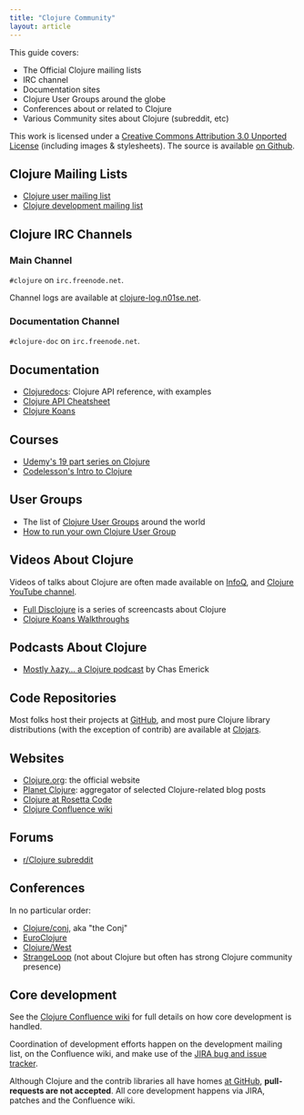 ```yaml
---
title: "Clojure Community"
layout: article
---
```


This guide covers:

 * The Official Clojure mailing lists
 * IRC channel
 * Documentation sites
 * Clojure User Groups around the globe
 * Conferences about or related to Clojure
 * Various Community sites about Clojure (subreddit, etc)

This work is licensed under a <a rel="license" href="http://creativecommons.org/licenses/by/3.0/">Creative Commons Attribution 3.0 Unported License</a>
(including images & stylesheets). The source is available [on Github](https://github.com/clojuredocs/cds).


## Clojure Mailing Lists

  * [Clojure user mailing list](https://groups.google.com/forum/?fromgroups#!forum/clojure)
  * [Clojure development mailing list](https://groups.google.com/forum/?fromgroups#!forum/clojure-dev)


## Clojure IRC Channels

### Main Channel

`#clojure` on `irc.freenode.net`.

Channel logs are available at [clojure-log.n01se.net](http://clojure-log.n01se.net/).


### Documentation Channel

`#clojure-doc` on `irc.freenode.net`.


## Documentation

  * [Clojuredocs](http://clojuredocs.org/): Clojure API reference, with examples
  * [Clojure API Cheatsheet](http://jafingerhut.github.com/cheatsheet-clj-1.3/cheatsheet-tiptip-no-cdocs-summary.html)
  * [Clojure Koans](http://clojurekoans.com/)

## Courses

 * [Udemy's 19 part series on Clojure](http://www.udemy.com/clojure-code)
 * [Codelesson's Intro to Clojure](http://codelesson.com/courses/view/introduction-to-clojure)

## User Groups

 * The list of [Clojure User Groups](http://dev.clojure.org/display/community/Clojure+User+Groups) around the world
 * [How to run your own Clojure User Group](/articles/ecosystem/running_cljug.html)

## Videos About Clojure

Videos of talks about Clojure are often made available on [InfoQ](http://www.infoq.com/clojure), and [Clojure YouTube channel](https://www.youtube.com/user/ClojureTV).

 * [Full Disclojure](http://vimeo.com/channels/fulldisclojure/videos) is a series of screencasts about Clojure
 * [Clojure Koans Walkthroughs](http://www.youtube.com/playlist?list=PL1p6TgkbKXqyOwq6iSkce_EY5YWFHciHt)



## Podcasts About Clojure

 * [Mostly λazy… a Clojure podcast](http://mostlylazy.com/) by Chas Emerick



## Code Repositories

Most folks host their projects at
[GitHub](https://github.com/languages/Clojure), and most pure Clojure
library distributions (with the exception of contrib) are available at
[Clojars](https://clojars.org/).



## Websites

  * [Clojure.org](http://clojure.org/): the official website
  * [Planet Clojure](http://planet.clojure.in/): aggregator of selected Clojure-related blog posts
  * [Clojure at Rosetta Code](http://rosettacode.org/wiki/Category:Clojure)
  * [Clojure Confluence wiki](http://dev.clojure.org/dashboard.action)


## Forums

 * [r/Clojure subreddit](http://www.reddit.com/r/clojure)


## Conferences

In no particular order:

  * [Clojure/conj](http://clojure-conj.org/), aka "the Conj"
  * [EuroClojure](http://euroclojure.com/)
  * [Clojure/West](http://clojurewest.org/)
  * [StrangeLoop](https://thestrangeloop.com/) (not about Clojure but often has strong Clojure community presence)


## Core development

See the [Clojure Confluence wiki](http://dev.clojure.org/display/design/Home) for full details on
how core development is handled.

Coordination of development efforts happen on the development mailing list, on the Confluence wiki,
and make use of the [JIRA bug and issue tracker](http://dev.clojure.org/jira/browse/CLJ).

Although Clojure and the contrib libraries all have homes [at GitHub](http://github.com/clojure),
**pull-requests are not accepted**. All core development happens via JIRA, patches and the Confluence wiki.
